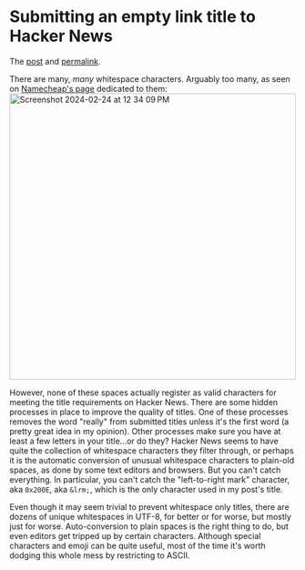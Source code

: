 # Submitting an empty link title to Hacker News

The [post](https://news.ycombinator.com/item?id=39493837) and [permalink](https://web.archive.org/web/20240225012301/https://news.ycombinator.com/item?id=39493837).

There are many, _many_ whitespace characters. Arguably too many, as seen on [Namecheap's page](https://www.namecheap.com/visual/font-generator/whitespace/) dedicated to them:
<img width="503" alt="Screenshot 2024-02-24 at 12 34 09 PM" src="https://github.com/LiamSwayne/liamswayne.github.io/assets/108629034/88d9c114-cb67-4ff8-9b00-6ea61bc4b994">

However, none of these spaces actually register as valid characters for meeting the title requirements on Hacker News. There are some hidden processes in place to improve the quality of titles. One of these processes removes the word "really" from submitted titles unless it's the first word (a pretty great idea in my opinion). Other processes make sure you have at least a few letters in your title...or do they? Hacker News seems to have quite the collection of whitespace characters they filter through, or perhaps it is the automatic conversion of unusual whitespace characters to plain-old spaces, as done by some text editors and browsers. But you can't catch everything. In particular, you can't catch the "left-to-right mark" character, aka `0x200E`, aka `&lrm;`, which is the only character used in my post's title.

Even though it may seem trivial to prevent whitespace only titles, there are dozens of unique whitespaces in UTF-8, for better or for worse, but mostly just for worse. Auto-conversion to plain spaces is the right thing to do, but even editors get tripped up by certain characters. Although special characters and emoji can be quite useful, most of the time it's worth dodging this whole mess by restricting to ASCII.
